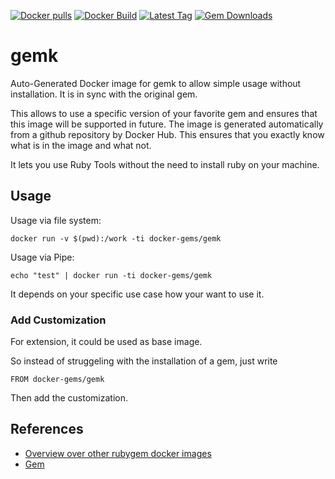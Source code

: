 [![Docker pulls](https://img.shields.io/docker/pulls/rubygem/gemk.svg)](https://hub.docker.com/r/rubygem/gemk/)
[![Docker Build](https://img.shields.io/docker/automated/rubygem/gemk.svg)](https://hub.docker.com/r/rubygem/gemk/)
[![Latest Tag](https://img.shields.io/github/tag/docker-rubygem/gemk.svg)](https://hub.docker.com/r/rubygem/gemk/)
[![Gem Downloads](https://img.shields.io/gem/dt/gemk.svg)](https://rubygems.org/gems/gemk/)
# gemk

Auto-Generated Docker image for gemk to allow simple usage without installation.
It is in sync with the original gem.

This allows to use a specific version of your favorite gem and ensures that this image will be supported in future.
The image is generated automatically from a github repository by Docker Hub.
This ensures that you exactly know what is in the image and what not.

It lets you use Ruby Tools without the need to install ruby on your machine.

## Usage

Usage via file system:

`docker run -v $(pwd):/work -ti docker-gems/gemk`

Usage via Pipe:

`echo "test" | docker run -ti docker-gems/gemk`

It depends on your specific use case how your want to use it.

### Add Customization

For extension, it could be used as base image.

So instead of struggeling with the installation of a gem, just write

`FROM docker-gems/gemk`

Then add the customization.

## References

 - [Overview over other rubygem docker images](https://github.com/thinkbot/docker-rubygem)
 - [Gem](https://rubygems.org/gems/gemk/)
